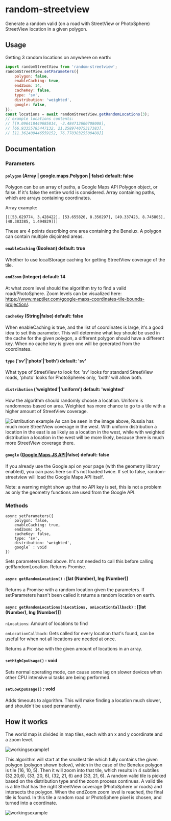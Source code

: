 # random-streetview

Generate a random valid (on a road with StreetView or PhotoSphere) StreetView location in a given polygon.

## Usage
Getting 3 random locations on anywhere on earth:
```javascript
import randomStreetView from 'random-streetview';
randomStreetView.setParameters({
    polygon: false,
    enableCaching: true,
    endZoom: 14,
    cacheKey: false,
    type: 'sv',
    distribution: 'weighted',
    google: false,
});
const locations = await randomStreetView.getRandomLocations(3);
// example locations contents: 
// [[9.096418449685814, -2.484712600708008],
// [66.93355785447132, 21.258974075317383],
// [11.362409446559152, 76.77838325500488]]
```

## Documentation
### Parameters
#### `polygon` (Array | google.maps.Polygon | false) default: false
Polygon can be an array of paths, a Google Maps API Polygon object, or false. If it's false the entire world is considered.
Array containing paths, which are arrays containing coordinates.
 
Array example:

```[[[53.629774, 3.428422], [53.655826, 8.350297], [49.337423, 8.745805], [48.383385, 1.494829]]]```

These are 4 points describing one area containing the Benelux. A polygon can contain multiple disjointed areas.
#### `enableCaching` (Boolean) default: true
Whether to use localStorage caching for getting StreetView coverage of the tile.

#### `endZoom` (Integer) default: 14
At what zoom level should the algorithm try to find a valid road/PhotoSphere. Zoom levels can be visualized here: https://www.maptiler.com/google-maps-coordinates-tile-bounds-projection/.

#### `cacheKey` (String|false) default: false
When enableCaching is true, and the list of coordinates is large, it's a good idea to set this parameter. This will determine what key should be used in the cache for the given polygon, a different polygon should have a different key. When no cache key is given one will be generated from the coordinates.

#### `type` ('sv'|'photo'|'both') default: 'sv'
What type of StreetView to look for. 'sv' looks for standard StreetView roads, 'photo' looks for PhotoSpheres only, 'both' will allow both.

#### `distribution` ('weighted'|'uniform') default: 'weighted'
How the algorithm should randomly choose a location. Uniform is randomness based on area. Weighted has more chance to go to a tile with a higher amount of StreetView coverage.

![Distribution example](https://i.imgur.com/cT2fZxW.png)
As can be seen in the image above, Russia has much more StreetView coverage in the west. With uniform distribution a location in the east is as likely as a  location in the west, while with weighted distribution a location in the west will be more likely, because there is much more StreetView coverage there.

#### `google` ([Google Maps JS API](https://developers.google.com/maps/documentation/javascript/tutorial)|false) default: false
If you already use the Google api on your page (with the geometry library enabled), you can pass here so it's not loaded twice. If set to false, random-streetview will load the Google Maps API itself. 

Note: a warning might show up that no API key is set, this is not a problem as only the geometry functions are used from the Google API.
### Methods
```
async setParameters({
    polygon: false,
    enableCaching: true,
    endZoom: 14,
    cacheKey: false,
    type: 'sv',
    distribution: 'weighted',
    google` : void
})
```
Sets parameters listed above. It's not needed to call this before calling getRandomLocation. Returns Promise.
#### `async getRandomLocation()` : [lat (Number), lng (Number)]
Returns a Promise with a random location given the parameters. If setParameters hasn't been called it returns a random location on earth.
#### `async getRandomLocations(nLocations, onLocationCallback)` : [[lat (Number), lng (Number)]]
`nLocations`: Amount of locations to find

`onLocationCallback`: Gets called for every location that's found, can be useful for when not all locations are needed at once.

Returns a Promise with the given amount of locations in an array.

#### `setHighCpuUsage()` : void
Sets normal operating mode, can cause some lag on slower devices when other CPU intensive ui tasks are being performed.

#### `setLowCpuUsage()` : void
Adds timeouts to algorithm. This will make finding a location much slower, and shouldn't be used permanently.

## How it works
The world map is divided in map tiles, each with an x and y coordinate and a zoom level. 

![workingsexample1](https://i.imgur.com/mOjiPSG.png)

This algorithm will start at the smallest tile which fully contains the given polygon (polygon shown below), which in the case of the Benelux polygon is tile (16, 10, 5). Then it will zoom into that tile, which results in 4 subtiles (32,20,6), (33, 20, 6), (32, 21, 6) and  (33, 21, 6). A random valid tile is picked based on the distribution type and the zoom process continues. A valid tile is a tile that has the right StreetView coverage (PhotoSphere or roads) and intersects the polygon. When the endZoom zoom level is reached, the final tile is found. In this tile a random road or PhotoSphere pixel is chosen, and turned into a coordinate. 

![workingsexample](https://i.imgur.com/cFLyws6.png)